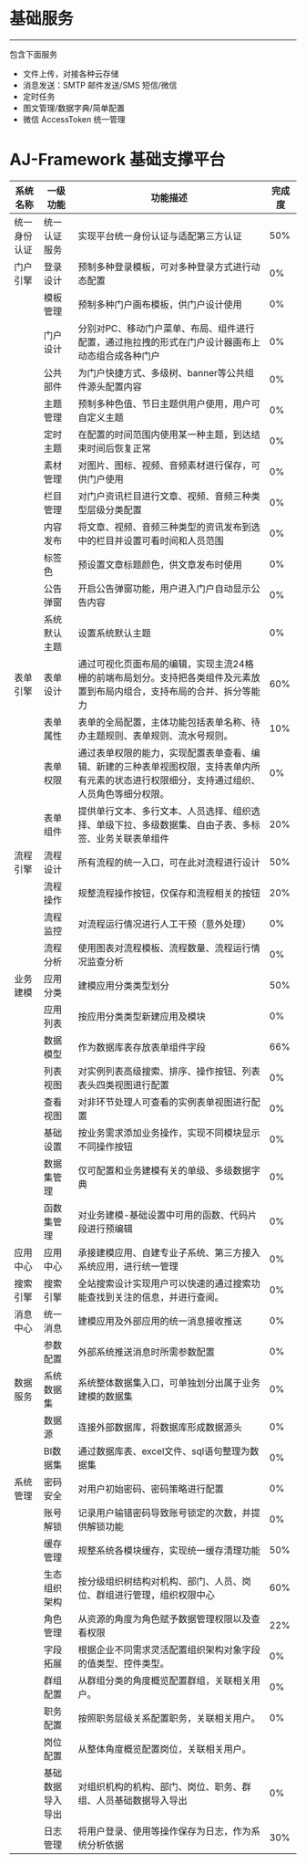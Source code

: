 # 基础服务

------------------------

包含下面服务

- 文件上传，对接各种云存储 
- 消息发送：SMTP 邮件发送/SMS 短信/微信
- 定时任务
- 图文管理/数据字典/简单配置
- 微信 AccessToken 统一管理

# AJ-Framework 基础支撑平台

| 系统名称|一级功能 |功能描述|完成度|
|-|-|-|-|
|统一身份认证|统一认证服务|实现平台统一身份认证与适配第三方认证|50%|
|门户引擎|登录设计|预制多种登录模板，可对多种登录方式进行动态配置|0%|
| |模板管理|预制多种门户画布模板，供门户设计使用|0%|
| |门户设计|分别对PC、移动门户菜单、布局、组件进行配置，通过拖拉拽的形式在门户设计器画布上动态组合成各种门户|0%|
| |公共部件|为门户快捷方式、多级树、banner等公共组件源头配置内容|0%|
| |主题管理|预制多种色值、节日主题供用户使用，用户可自定义主题|0%|
| |定时主题|在配置的时间范围内使用某一种主题，到达结束时间后恢复正常|0%|
| |素材管理|对图片、图标、视频、音频素材进行保存，可供门户使用|0%|
| |栏目管理|对门户资讯栏目进行文章、视频、音频三种类型层级分类配置|0%|
| |内容发布|将文章、视频、音频三种类型的资讯发布到选中的栏目并设置可看时间和人员范围|0%|
| |标签色|预设置文章标题颜色，供文章发布时使用|0%|
| |公告弹窗|开启公告弹窗功能，用户进入门户自动显示公告内容|0%|
| |系统默认主题|设置系统默认主题|0%|
|表单引擎|表单设计|通过可视化页面布局的编辑，实现主流24格栅的前端布局划分。支持把各类组件及元素放置到布局内组合，支持布局的合并、拆分等能力|60%|
| |表单属性|表单的全局配置，主体功能包括表单名称、待办主题规则、表单规则、流水号规则。|10%|
| |表单权限|通过表单权限的能力，实现配置表单查看、编辑、新建的三种表单视图权限，支持表单内所有元素的状态进行权限细分，支持通过组织、人员角色等细分权限。|0%|
| |表单组件|提供单行文本、多行文本、人员选择、组织选择、单级下拉、多级数据集、自由子表、多标签、业务关联表单组件|20%|
|流程引擎|流程设计|所有流程的统一入口，可在此对流程进行设计|50%|
| |流程操作|规整流程操作按钮，仅保存和流程相关的按钮|20%|
| |流程监控|对流程运行情况进行人工干预（意外处理）|0%|
| |流程分析|使用图表对流程模板、流程数量、流程运行情况监查分析|0%|
|业务建模|应用分类|建模应用分类类型划分|50%|
| |应用列表|按应用分类类型新建应用及模块|0%|
| |数据模型|作为数据库表存放表单组件字段|66%|
| |列表视图|对实例列表高级搜索、排序、操作按钮、列表表头四类视图进行配置|0%|
| |查看视图|对非环节处理人可查看的实例表单视图进行配置|0%|
| |基础设置|按业务需求添加业务操作，实现不同模块显示不同操作按钮|0%|
| |数据集管理|仅可配置和业务建模有关的单级、多级数据字典|0%|
| |函数集管理|对业务建模-基础设置中可用的函数、代码片段进行预编辑|0%|
|应用中心|应用中心|承接建模应用、自建专业子系统、第三方接入系统应用，进行统一管理|0%|
|搜索引擎|搜索引擎|全站搜索设计实现用户可以快速的通过搜索功能查找到关注的信息，并进行查阅。|0%|
|消息中心|统一消息|建模应用及外部应用的统一消息接收推送|0%|
| |参数配置|外部系统推送消息时所需参数配置|0%|
|数据服务|系统数据集|系统整体数据集入口，可单独划分出属于业务建模的数据集|0%|
| |数据源|连接外部数据库，将数据库形成数据源头|0%|
| |BI数据集|通过数据库表、excel文件、sql语句整理为数据集|0%|
|系统管理 |密码安全|对用户初始密码、密码策略进行配置|0%|
| |账号解锁|记录用户输错密码导致账号锁定的次数，并提供解锁功能|0%|
| |缓存管理|规整系统各模块缓存，实现统一缓存清理功能|50%|
| |生态组织架构|按分级组织树结构对机构、部门、人员、岗位、群组进行管理，组织权限中心|60%|
| |角色管理|从资源的角度为角色赋予数据管理权限以及查看权限|22%|
| |字段拓展|根据企业不同需求灵活配置组织架构对象字段的值类型、控件类型。|0%|
| |群组配置|从群组分类的角度概览配置群组，关联相关用户。|0%|
| |职务配置|按照职务层级关系配置职务，关联相关用户。|0%|
| |岗位配置|从整体角度概览配置岗位，关联相关用户。|
| |基础数据导入导出|对组织机构的机构、部门、岗位、职务、群组、人员基础数据导入导出|0%|
| |日志管理|将用户登录、使用等操作保存为日志，作为系统分析依据|30%|